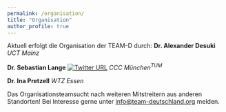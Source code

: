 ```yaml
---
permalink: /organisation/
title: "Organisation"
author_profile: true
---
```


Aktuell erfolgt die Organisation der TEAM-D durch:
**Dr. Alexander Desuki** [<i class="fas fa-link" aria-hidden="true"></i>](https://www.unimedizin-mainz.de/3-med/startseite/mitarbeiter/aerztliche-mitarbeiter.html#c193692) 
_UCT Mainz_

**Dr. Sebastian Lange** [<i class="fas fa-link" aria-hidden="true"></i>](https://www.med2.mri.tum.de/de/team/cv/lange.php) [![Twitter URL](https://img.shields.io/twitter/follow/seblange?style=social)](https://twitter.com/SebLange)
_CCC München<sup>TUM</sup>_

**Dr. Ina Pretzell** [<i class="fas fa-link" aria-hidden="true"></i>](https://wtz-essen.de/index.php?id=232) 
_WTZ Essen_

Das Organisationsteamsucht nach weiteren Mitstreitern aus anderen Standorten! Bei Interesse gerne unter info@team-deutschland.org melden.
